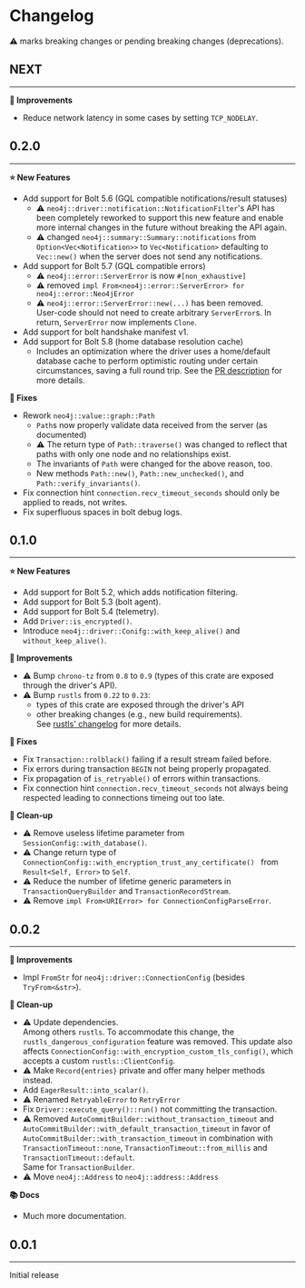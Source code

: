 # Changelog

⚠️ marks breaking changes or pending breaking changes (deprecations).

## NEXT
***
**👏️ Improvements**
 - Reduce network latency in some cases by setting `TCP_NODELAY`.


## 0.2.0
***
**⭐️ New Features**
 - Add support for Bolt 5.6 (GQL compatible notifications/result statuses)
   - ⚠️ `neo4j::driver::notification::NotificationFilter`'s API has been completely reworked to support this new feature and enable more internal changes in the future without breaking the API again.
   - ⚠️ changed `neo4j::summary::Summary::notifications` from `Option<Vec<Notification>>` to `Vec<Notification>` defaulting to `Vec::new()` when the server does not send any notifications.
 - Add support for Bolt 5.7 (GQL compatible errors)
   - ⚠️ `neo4j::error::ServerError` is now `#[non_exhaustive]`
   - ⚠️ removed `impl From<neo4j::error::ServerError> for neo4j::error::Neo4jError`
   - ⚠️ `neo4j::error::ServerError::new(...)` has been removed.  
     User-code should not need to create arbitrary `ServerError`s.
     In return, `ServerError` now implements `Clone`.
 - Add support for bolt handshake manifest v1.
 - Add support for Bolt 5.8 (home database resolution cache)
   - Includes an optimization where the driver uses a home/default database cache to perform optimistic routing under certain circumstances, saving a full round trip. See the [PR description](https://github.com/robsdedude/neo4j-rust-driver/pull/28) for more details.

**🔧 Fixes**
 - Rework `neo4j::value::graph::Path`
   - `Path`s now properly validate data received from the server (as documented)
   - ⚠️ The return type of `Path::traverse()` was changed to reflect that paths with only one node and no relationships exist.
   - The invariants of `Path` were changed for the above reason, too.
   - New methods `Path::new()`, `Path::new_unchecked()`, and `Path::verify_invariants()`.
 - Fix connection hint `connection.recv_timeout_seconds` should only be applied to reads, not writes.
 - Fix superfluous spaces in bolt debug logs.


## 0.1.0
***
**⭐️ New Features**
 - Add support for Bolt 5.2, which adds notification filtering.
 - Add support for Bolt 5.3 (bolt agent).
 - Add support for Bolt 5.4 (telemetry).
 - Add `Driver::is_encrypted()`.
 - Introduce `neo4j::driver::Conifg::with_keep_alive()` and `without_keep_alive()`.

**👏️ Improvements**
 - ⚠️ ️️Bump `chrono-tz` from `0.8` to `0.9` (types of this crate are exposed through the driver's API).
 - ⚠️ ️️Bump `rustls` from `0.22` to `0.23`: 
   - types of this crate are exposed through the driver's API
   - other breaking changes (e.g., new build requirements).  
     See [rustls' changelog](https://github.com/rustls/rustls/releases/tag/v%2F0.23.0) for more details.

**🔧️ Fixes**
 - Fix `Transaction::rolblack()` failing if a result stream failed before.
 - Fix errors during transaction `BEGIN` not being properly propagated.
 - Fix propagation of `is_retryable()` of errors within transactions.
 - Fix connection hint `connection.recv_timeout_seconds` not always being respected leading to connections timeing out too late.

**🧹️ Clean-up**
 - ⚠️ Remove useless lifetime parameter from `SessionConfig::with_database()`.
 - ⚠️ Change return type of `ConnectionConfig::with_encryption_trust_any_certificate() ` from `Result<Self, Error>` to `Self`.
 - ⚠️ Reduce the number of lifetime generic parameters in `TransactionQueryBuilder` and `TransactionRecordStream`.
 - ⚠️ Remove `impl From<URIError> for ConnectionConfigParseError`.


## 0.0.2
***
**👏 Improvements**
 - Impl `FromStr` for `neo4j::driver::ConnectionConfig` (besides `TryFrom<&str>`).

**🧹️ Clean-up**
 - ⚠️ Update dependencies.  
  Among others `rustls`.
  To accommodate this change, the `rustls_dangerous_configuration` feature was removed.
  This update also affects `ConnectionConfig::with_encryption_custom_tls_config()`, which accepts a
  custom `rustls::ClientConfig`.
 - ⚠️ Make `Record{entries}` private and offer many helper methods instead.
 - Add `EagerResult::into_scalar()`.
 - ⚠️ Renamed `RetryableError` to `RetryError`
 - Fix `Driver::execute_query()::run()` not committing the transaction.
 - ⚠️ Removed `AutoCommitBuilder::without_transaction_timeout` and `AutoCommitBuilder::with_default_transaction_timeout`
  in favor of `AutoCommitBuilder::with_transaction_timeout` in combination with `TransactionTimeout::none`,
  `TransactionTimeout::from_millis` and `TransactionTimeout::default`.  
  Same for `TransactionBuilder`.
 - ⚠️ Move `neo4j::Address` to `neo4j::address::Address`

**📚️ Docs**
 - Much more documentation.


## 0.0.1
***
Initial release
